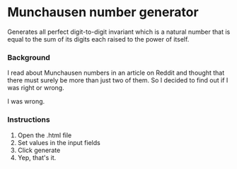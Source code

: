 # Munchausen number generator
Generates all perfect digit-to-digit invariant which is a natural number that is equal to the sum of its digits each raised to the power of itself.

### Background
I read about Munchausen numbers in an article on Reddit and thought that there must surely be more than just two of them. So I decided to find out if I was right or wrong.

I was wrong. 

### Instructions
1. Open the .html file
2. Set values in the input fields
3. Click generate
4. Yep, that's it.
